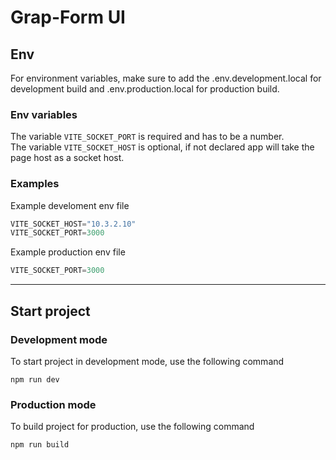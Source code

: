 # Grap-Form UI

## Env
For environment variables, make sure to add the .env.development.local for development build and .env.production.local for production build.

### Env variables
The variable `VITE_SOCKET_PORT` is required and has to be a number.  
The variable `VITE_SOCKET_HOST` is optional, if not declared app will take the page host as a socket host.

### Examples

Example develoment env file
```c#
VITE_SOCKET_HOST="10.3.2.10"
VITE_SOCKET_PORT=3000
```

Example production env file
```c#
VITE_SOCKET_PORT=3000
```

---

## Start project
### Development mode
To start project in development mode, use the following command
```
npm run dev
```
### Production mode
To build project for production, use the following command
```
npm run build
```
